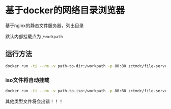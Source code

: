 # 基于docker的网络目录浏览器

基于nginx的静态文件服务器，列出目录

默认内部挂载点为 `/workpath`

## 运行方法

```bash
docker run -ti --rm -v path-to-dir:/workpath -p 80:80 zctmdc/file-server
```

### iso文件将自动挂载

```bash
docker run -ti --rm -v path-to-iso:/workpath -p 80:80 zctmdc/file-server
```

其他类型文件将会出错！！！
